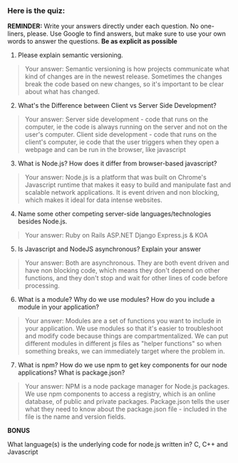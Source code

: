 ### Here is the quiz:

**REMINDER:** Write your answers directly under each question. No one-liners, please.
Use Google to find answers, but make sure to use your own words to answer the questions.
**Be as explicit as possible**

1. Please explain semantic versioning.
> Your answer: Semantic versioning is how projects communicate what kind of changes are in the newest release. Sometimes the changes break the code based on new changes, so it's important to be clear about what has changed.

2. What's the Difference between Client vs Server Side Development?
> Your answer:
Server side development - code that runs on the computer, ie the code is always running on the server and not on the user's computer.
Client side development - code that runs on the client's computer, ie code that the user triggers when they open a webpage and can be run in the browser, like javascript

3. What is Node.js? How does it differ from browser-based javascript?
> Your answer:
Node.js is a platform that was built on Chrome's Javascript runtime that makes it easy to build and manipulate fast and scalable network applications. It is event driven and non blocking, which makes it ideal for data intense websites.

4. Name some other competing server-side languages/technologies besides Node.js.
> Your answer:
Ruby on Rails
ASP.NET
Django
Express.js & KOA

5. Is Javascript and NodeJS asynchronous? Explain your answer
> Your answer:
Both are asynchronous. They are both event driven and have non blocking code, which means they don't depend on other functions, and they don't stop and wait for other lines of code before processing. 

6. What is a module? Why do we use modules? How do you include a module in your application?
> Your answer:
Modules are a set of functions you want to include in your application. We use modules so that it's easier to troubleshoot and modify code because things are compartmentalized. We can put different modules in different js files as "helper functions" so when something breaks, we can immediately target where the problem in. 

7. What is npm? How do we use npm to get key components for our node applications? What is package.json?
> Your answer:
NPM is a node package manager for Node.js packages. We use npm components to access a registry, which is an online database, of public and private packages. Package.json tells the user what they need to know about the package.json file - included in the file is the name and version fields.

**BONUS**

What language(s) is the underlying code for node.js written in?
C, C++ and Javascript
